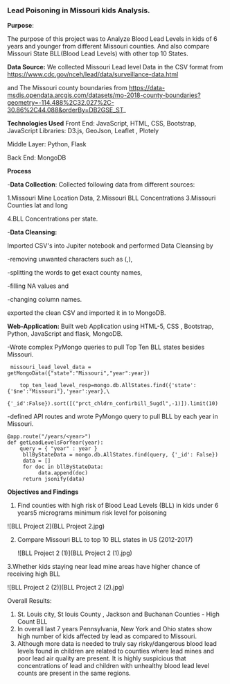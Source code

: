 ### Lead Poisoning in Missouri kids Analysis.

**Purpose**: 

The purpose of this project was to Analyze Blood Lead Levels in kids of 6 years and younger from different Missouri counties.  And also compare Missouri State BLL(Blood Lead Levels)  with other top 10 States.

**Data Source:** We collected Missouri Lead level Data  in the CSV format  from https://www.cdc.gov/nceh/lead/data/surveillance-data.html

and The Missouri county boundaries from https://data-msdis.opendata.arcgis.com/datasets/mo-2018-county-boundaries?geometry=-114.488%2C32.027%2C-30.86%2C44.088&orderBy=DB2GSE_ST_

**Technologies Used**
Front End: JavaScript, HTML, CSS, Bootstrap, JavaScript Libraries: D3.js, GeoJson,  Leaflet , Plotely

Middle Layer: Python, Flask

Back End: MongoDB 

**Process**

-**Data Collection**: Collected following data from different sources: 

1.Missouri Mine Location Data,   2.Missouri BLL Concentrations 3.Missouri Counties lat and long 

4.BLL Concentrations per state. 

-**Data Cleansing:** 

Imported CSV's into Jupiter notebook and performed Data Cleansing by 

-removing unwanted characters such as (,),

-splitting the words to get exact county names, 

-filling NA values and

-changing column names. 

exported the clean CSV  and imported it in to MongoDB. 

**Web-Application:** Built web Application using HTML-5, CSS , Bootstrap, Python, JavaScript and flask, MongoDB. 

-Wrote complex PyMongo queries to pull Top Ten BLL states besides Missouri. 

   

```PyMongo
 missouri_lead_level_data = getMongoData({"state":"Missouri","year":year})

​    top_ten_lead_level_resp=mongo.db.AllStates.find({'state':{'$ne':"Missouri"},'year':year},\
      {'_id':False}).sort([("prct_chldrn_confirbill_5ugdl",-1)]).limit(10)
```

-defined API routes and wrote PyMongo query to pull BLL by each year in Missouri. 

```PyMongo
@app.route("/years/<year>")
def getLeadLevelsForYear(year):
	query = { "year" : year }
     bllByStateData = mongo.db.AllStates.find(query, {'_id': False})
     data = []
	 for doc in bllByStateData:
          data.append(doc)
     return jsonify(data)
```



**Objectives and Findings** 

1. Find counties with high risk of Blood Lead Levels (BLL) in kids under 6 years5 micrograms minimum risk level for poisoning

![BLL Project 2](BLL Project 2.jpg)



2. Compare Missouri BLL to top 10 BLL states in US (2012-2017)

   ![BLL Project 2 (1)](BLL Project 2 (1).jpg)



3.Whether kids staying near lead mine areas have higher chance of receiving high BLL

![BLL Project 2 (2)](BLL Project 2 (2).jpg)



Overall Results: 

1. St. Louis city, St louis County , Jackson and Buchanan Counties - High Count BLL
2. In overall last 7 years Pennsylvania, New York and Ohio states show high number of kids affected by lead as compared to Missouri.
3. Although more data is needed to truly say risky/dangerous blood lead levels found in children are related to counties where lead mines and poor lead air quality are present. It is highly suspicious that concentrations of lead and children with unhealthy blood lead level counts are present in the same regions. 
